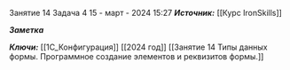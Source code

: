 
Занятие 14 Задача 4
 15 - март - 2024  15:27 
***Источник:***  [[Курс IronSkills]] 

***Заметка*** 


***Ключи:*** [[1С_Конфигурация]] [[2024 год]]  [[Занятие 14 Типы данных формы. Программное создание элементов и реквизитов формы.]]